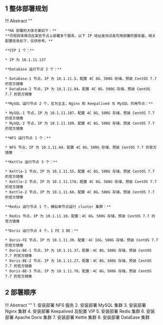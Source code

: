 ## 1 整体部署规划

!!! Abstract ""

    **HA 部署的大体方案如下：**  
    **可视具体情况在某些节点上部署多个服务，以下 IP 地址是测试高可用部署的服务器，相关配置信息如下，仅供参考。** 

    **VIP 1 个：**

    * IP 为 10.1.11.137

    **DataEase 运行节点 2 个：**

    * DataEase-1 节点，IP 为 10.1.11.5，配置 4C 8G、500G 存储，预装 CentOS 7.7 的官方镜像
    * DataEase-2 节点，IP 为 10.1.11.84，配置 4C 8G、500G 存储，预装 CentOS 7.7 的官方镜像

    **MySQL 运行节点 2 个，互为主主，Nginx 和 Keepalived 与 MySQL 共用节点：**

    * MySQL-1 节点，IP 为 10.1.11.187，配置 4C 8G、500G 存储，预装 CentOS 7.7 的官方镜像
    * MySQL-2 节点，IP 为 10.1.11.189，配置 4C 8G、500G 存储，预装 CentOS 7.7 的官方镜像
    
    **NFS 运行节点 1 个：**

    * NFS 节点，IP 为 10.1.11.64，配置 4C 8G、500G 存储，预装 CentOS 7.7 的官方镜像
   
    **Kettle 运行节点 3 个：**

    * Kettle-1 节点，IP 为 10.1.11.55，配置 4C 8G、500G 存储，预装 CentOS 7.7 的官方镜像
    * Kettle-2 节点，IP 为 10.1.11.178，配置 4C 8G、500G 存储，预装 CentOS 7.7 的官方镜像
    * Kettle-2 节点，IP 为 10.1.11.68，配置 4C 8G、500G 存储，预装 CentOS 7.7 的官方镜像

    **Redis 运行节点 1 个，模拟单节点运行 cluster 集群：**

    * Redis 节点，IP 为 10.1.11.10，配置：4C 8G、500G 存储，预装 CentOS 7.7 的官方镜像
    
    **Doris 运行节点 4 个，1 FE 3 BE：**
    
    * Doris-FE 节点，IP 为 10.1.11.39，配置：4C 16G、500G 存储，预装 CentOS 7.7 的官方镜像
    * Doris-BE-1 节点，IP 为 10.1.11.37，配置：4C 8G、500G 存储，预装 CentOS 7.7 的官方镜像
    * Doris-BE-2 节点，IP 为 10.1.11.27，配置：4C 8G、500G 存储，预装 CentOS 7.7 的官方镜像
    * Doris-BE-3 节点，IP 为 10.1.11.70，配置：4C 8G、500G 存储，预装 CentOS 7.7 的官方镜像

## 2 部署顺序

!!! Abstract ""
    1. 安装部署 NFS 服务
    2. 安装部署 MySQL 集群
    3. 安装部署 Nginx 集群
    4. 安装部署 Keepalived 及配置 VIP
    5. 安装部署 Redis 集群
    6. 安装部署 Apache Doris 集群
    7. 安装部署 Kettle 集群
    8. 安装部署 DataEase 集群

